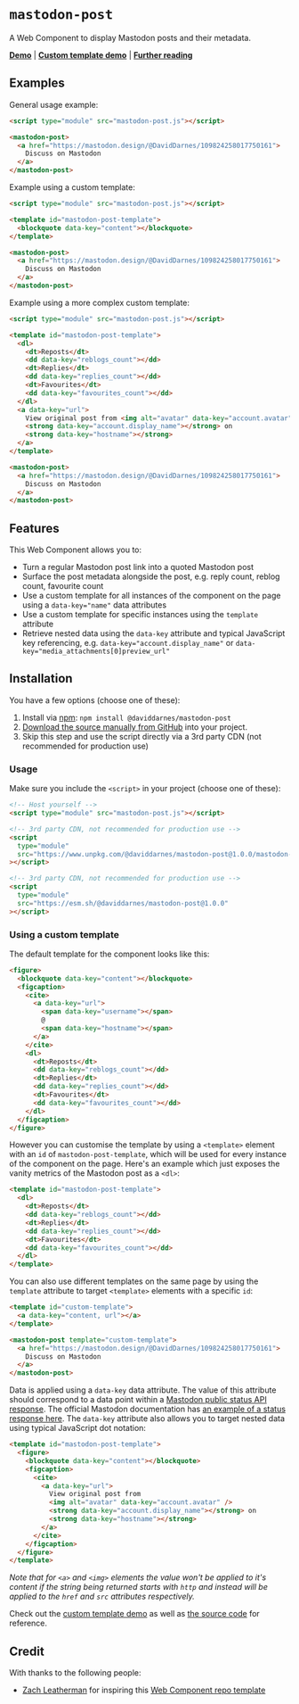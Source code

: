 # `mastodon-post`

A Web Component to display Mastodon posts and their metadata.

**[Demo](https://daviddarnes.github.io/mastodon-post/demo.html)** | **[Custom template demo](https://daviddarnes.github.io/mastodon-post/demo-custom-template.html)** | **[Further reading](https://darn.es/mastodon-post-web-component/)**

## Examples

General usage example:

```html
<script type="module" src="mastodon-post.js"></script>

<mastodon-post>
  <a href="https://mastodon.design/@DavidDarnes/109824258017750161">
    Discuss on Mastodon
  </a>
</mastodon-post>
```

Example using a custom template:

```html
<script type="module" src="mastodon-post.js"></script>

<template id="mastodon-post-template">
  <blockquote data-key="content"></blockquote>
</template>

<mastodon-post>
  <a href="https://mastodon.design/@DavidDarnes/109824258017750161">
    Discuss on Mastodon
  </a>
</mastodon-post>
```

Example using a more complex custom template:

```html
<script type="module" src="mastodon-post.js"></script>

<template id="mastodon-post-template">
  <dl>
    <dt>Reposts</dt>
    <dd data-key="reblogs_count"></dd>
    <dt>Replies</dt>
    <dd data-key="replies_count"></dd>
    <dt>Favourites</dt>
    <dd data-key="favourites_count"></dd>
  </dl>
  <a data-key="url">
    View original post from <img alt="avatar" data-key="account.avatar" />
    <strong data-key="account.display_name"></strong> on
    <strong data-key="hostname"></strong>
  </a>
</template>

<mastodon-post>
  <a href="https://mastodon.design/@DavidDarnes/109824258017750161">
    Discuss on Mastodon
  </a>
</mastodon-post>
```

## Features

This Web Component allows you to:

- Turn a regular Mastodon post link into a quoted Mastodon post
- Surface the post metadata alongside the post, e.g. reply count, reblog count, favourite count
- Use a custom template for all instances of the component on the page using a `data-key="name"` data attributes
- Use a custom template for specific instances using the `template` attribute
- Retrieve nested data using the `data-key` attribute and typical JavaScript key referencing, e.g. `data-key="account.display_name"` or `data-key="media_attachments[0]preview_url"`

## Installation

You have a few options (choose one of these):

1. Install via [npm](https://www.npmjs.com/package/@daviddarnes/mastodon-post): `npm install @daviddarnes/mastodon-post`
1. [Download the source manually from GitHub](https://github.com/daviddarnes/mastodon-post/releases) into your project.
1. Skip this step and use the script directly via a 3rd party CDN (not recommended for production use)

### Usage

Make sure you include the `<script>` in your project (choose one of these):

```html
<!-- Host yourself -->
<script type="module" src="mastodon-post.js"></script>
```

```html
<!-- 3rd party CDN, not recommended for production use -->
<script
  type="module"
  src="https://www.unpkg.com/@daviddarnes/mastodon-post@1.0.0/mastodon-post.js"
></script>
```

```html
<!-- 3rd party CDN, not recommended for production use -->
<script
  type="module"
  src="https://esm.sh/@daviddarnes/mastodon-post@1.0.0"
></script>
```

### Using a custom template

The default template for the component looks like this:

```html
<figure>
  <blockquote data-key="content"></blockquote>
  <figcaption>
    <cite>
      <a data-key="url">
        <span data-key="username"></span>
        @
        <span data-key="hostname"></span>
      </a>
    </cite>
    <dl>
      <dt>Reposts</dt>
      <dd data-key="reblogs_count"></dd>
      <dt>Replies</dt>
      <dd data-key="replies_count"></dd>
      <dt>Favourites</dt>
      <dd data-key="favourites_count"></dd>
    </dl>
  </figcaption>
</figure>
```

However you can customise the template by using a `<template>` element with an `id` of `mastodon-post-template`, which will be used for every instance of the component on the page. Here's an example which just exposes the vanity metrics of the Mastodon post as a `<dl>`:

```html
<template id="mastodon-post-template">
  <dl>
    <dt>Reposts</dt>
    <dd data-key="reblogs_count"></dd>
    <dt>Replies</dt>
    <dd data-key="replies_count"></dd>
    <dt>Favourites</dt>
    <dd data-key="favourites_count"></dd>
  </dl>
</template>
```

You can also use different templates on the same page by using the `template` attribute to target `<template>` elements with a specific `id`:

```html
<template id="custom-template">
  <a data-key="content, url"></a>
</template>

<mastodon-post template="custom-template">
  <a href="https://mastodon.design/@DavidDarnes/109824258017750161">
    Discuss on Mastodon
  </a>
</mastodon-post>
```

Data is applied using a `data-key` data attribute. The value of this attribute should correspond to a data point within a [Mastodon public status API response](https://docs.joinmastodon.org/methods/statuses/). The official Mastodon documentation has [an example of a status response here](https://docs.joinmastodon.org/methods/statuses/#200-ok-1). The `data-key` attribute also allows you to target nested data using typical JavaScript dot notation:

```html
<template id="mastodon-post-template">
  <figure>
    <blockquote data-key="content"></blockquote>
    <figcaption>
      <cite>
        <a data-key="url">
          View original post from
          <img alt="avatar" data-key="account.avatar" />
          <strong data-key="account.display_name"></strong> on
          <strong data-key="hostname"></strong>
        </a>
      </cite>
    </figcaption>
  </figure>
</template>
```

_Note that for `<a>` and `<img>` elements the value won't be applied to it's content if the string being returned starts with `http` and instead will be applied to the `href` and `src` attributes respectively._

Check out the [custom template demo](https://daviddarnes.github.io/mastodon-post/demo-custom-template.html) as well as [the source code](https://github.com/daviddarnes/mastodon-post/blob/main/demo-custom-template.html) for reference.

## Credit

With thanks to the following people:

- [Zach Leatherman](https://zachleat.com) for inspiring this [Web Component repo template](https://github.com/daviddarnes/component-template)
